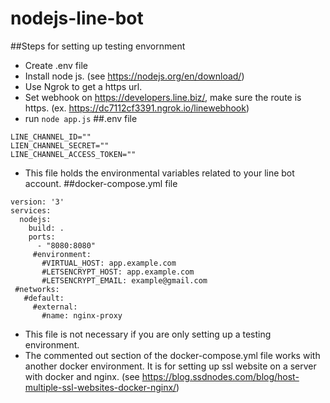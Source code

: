 # nodejs-line-bot 
##Steps for setting up testing envornment
- Create .env file
- Install node js. (see https://nodejs.org/en/download/)
- Use Ngrok to get a https url. 
- Set webhook on https://developers.line.biz/, make sure the route is https. (ex. https://dc7112cf3391.ngrok.io/linewebhook)
- run ```node app.js```
##.env file
```
LINE_CHANNEL_ID=""
LIEN_CHANNEL_SECRET=""
LINE_CHANNEL_ACCESS_TOKEN=""
```

- This file holds the environmental variables related to your line bot account.
##docker-compose.yml file
```
version: '3'
services:
  nodejs:
    build: .
    ports:
      - "8080:8080"
     #environment:
       #VIRTUAL_HOST: app.example.com
       #LETSENCRYPT_HOST: app.example.com
       #LETSENCRYPT_EMAIL: example@gmail.com
 #networks:
   #default:
     #external:
       #name: nginx-proxy

```
- This file is not necessary if you are only setting up a testing environment.
- The commented out section of the docker-compose.yml file works with another docker environment. It is for setting up ssl website on a server with docker and nginx. (see https://blog.ssdnodes.com/blog/host-multiple-ssl-websites-docker-nginx/)